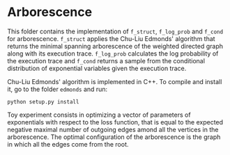 # Arborescence

This folder contains the implementation of `f_struct`, `f_log_prob` and `f_cond` for arborescence. `f_struct` applies the Chu-Liu Edmonds' algorithm that returns the minimal spanning arborescence of the weighted directed graph along with its execution trace. `f_log_prob` calculates the log probability of the execution trace and `f_cond` returns a sample from the conditional distribution of exponential variables given the execution trace.

Chu-Liu Edmonds' algorithm is implemented in C++. To compile and install it, go to the folder `edmonds` and run:
```
python setup.py install
```
Toy experiment consists in optimizing a vector of parameters of exponentials with respect to the loss function, that is equal to the expected negative maximal number of outgoing edges amond all the vertices in the arborescence. The optimal configuration of the arborescence is the graph in which all the edges come from the root.